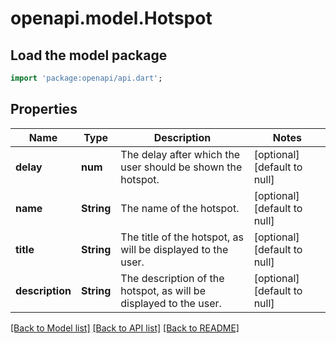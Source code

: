 # openapi.model.Hotspot

## Load the model package
```dart
import 'package:openapi/api.dart';
```

## Properties
Name | Type | Description | Notes
------------ | ------------- | ------------- | -------------
**delay** | **num** | The delay after which the user should be shown the hotspot.  | [optional] [default to null]
**name** | **String** | The name of the hotspot.  | [optional] [default to null]
**title** | **String** | The title of the hotspot, as will be displayed to the user.  | [optional] [default to null]
**description** | **String** | The description of the hotspot, as will be displayed to the user.  | [optional] [default to null]

[[Back to Model list]](../README.md#documentation-for-models) [[Back to API list]](../README.md#documentation-for-api-endpoints) [[Back to README]](../README.md)


